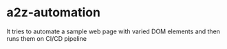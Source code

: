 # a2z-automation
It tries to automate a sample web page with varied DOM elements and then runs them on CI/CD pipeline
